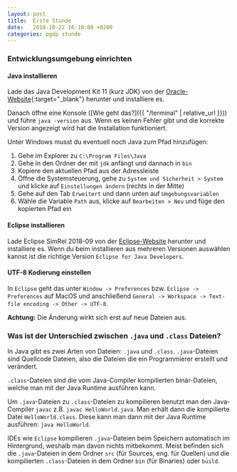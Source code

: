 ```yaml
---
layout: post
title:  Erste Stunde
date:   2018-10-22 16:18:00 +0200
categories: pgdp stunde
---
```

<!--
### Folien
 - [Folien der erste Stunde]({{ "/assets/slides/pgdp-tutorium-1.pdf" | relative_url }}) -->

### Entwicklungsumgebung einrichten
#### Java installieren
Lade das Java Development Kit 11 (kurz JDK) von der
[Oracle-Website](https://www.oracle.com/technetwork/java/javase/downloads/jdk11-downloads-5066655.html){:target="_blank"}
herunter und installiere es.

Danach öffne eine Konsole ([Wie geht das?]({{ "/terminal" | relative_url }}))
und führe `java -version` aus. Wenn es keinen Fehler gibt und die korrekte Version angezeigt wird
hat die Installation funktioniert.

Unter Windows musst du eventuell noch Java zum Pfad hinzufügen:
1. Gehe im Explorer zu `C:\Program Files\Java`
2. Gehe in den Ordner der mit `jdk` anfängt und dannach in `bin`
3. Kopiere den aktuellen Pfad aus der Adressleiste
4. Öffne die Systemsteuerung, gehe zu `System und Sicherheit > System` und klicke auf `Einstellungen ändern` (rechts in der Mitte)
5. Gehe auf den Tab `Erweitert` und dann unten auf `Umgebungsvariablen`
6. Wähle die Variable `Path` aus, klicke auf `Bearbeiten > Neu` und füge den kopierten Pfad ein

#### Eclipse installieren
Lade Eclipse SimRel 2018-09 von der [Eclipse-Website](https://www.eclipse.org/downloads/) herunter und installiere es.
Wenn du beim installieren aus mehreren Versionen auswählen kannst ist die richtige Version `Eclipse for Java Developers`.

#### UTF-8 Kodierung einstellen
In `Eclipse` geht das unter `Window -> Preferences` bzw. `Eclipse -> Preferences` auf MacOS
und anschließend `General -> Workspace -> Text-file encoding -> Other -> UTF-8`.

**Achtung:** Die Änderung wirkt sich erst auf neue Dateien aus.

### Was ist der Unterschied zwischen `.java` und `.class` Dateien?
In Java gibt es zwei Arten von Dateien: `.java` und `.class`. `.java`-Dateien sind Quellcode Dateien,
also die Dateien die ein Programmierer erstellt und verändert.

`.class`-Dateien sind die vom Java-Compiler kompilierten binär-Dateien, welche man mit der Java Runtime ausführen kann.

Um `.java`-Dateien zu `.class`-Dateien zu kompilieren benutzt man den Java-Compiler `javac` z.B. `javac HelloWorld.java`.
Man erhält dann die kompilierte Datei `HelloWorld.class`. Diese kann man dann mit der Java Runtime ausführen: `java HelloWorld`.

IDEs wie `Eclipse` kompilieren `.java`-Dateien beim Speichern automatisch im Hintergrund, weshalb man davon
nichts mitbekommt. Meist befinden sich die `.java`-Dateien in dem Ordner `src` (für Sources, eng. für Quellen)
und die kompilierten `.class`-Dateien in dem Ordner `bin` (für Binaries) oder `build`.
